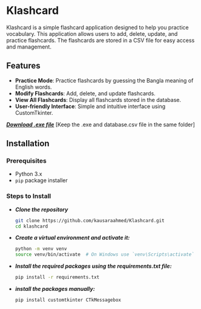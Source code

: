 # Klashcard

Klashcard is a simple flashcard application designed to help you practice vocabulary. This application allows users to add, delete, update, and practice flashcards. The flashcards are stored in a CSV file for easy access and management.

## Features

- **Practice Mode**: Practice flashcards by guessing the Bangla meaning of English words.
- **Modify Flashcards**: Add, delete, and update flashcards.
- **View All Flashcards**: Display all flashcards stored in the database.
- **User-friendly Interface**: Simple and intuitive interface using CustomTkinter.

[***Download .exe file***](https://drive.google.com/drive/folders/18sXn7Txg9VJSoR7n9bE9IT5EYaM7Cqh5?usp=sharing) [Keep the .exe and database.csv file in the same folder]

## Installation

### Prerequisites

- Python 3.x
- `pip` package installer

### Steps to Install

- ***Clone the repository***

   ```sh
   git clone https://github.com/kausaraahmed/Klashcard.git
   cd klashcard
   ```

- ***Create a virtual environment and activate it:***

  ```sh
  python -m venv venv
  source venv/bin/activate  # On Windows use `venv\Scripts\activate`
  ```

- ***Install the required packages using the requirements.txt file:***

  ```sh
  pip install -r requirements.txt
  ```

- ***install the packages manually:***
  
  ```sh
  pip install customtkinter CTkMessagebox
  ```


